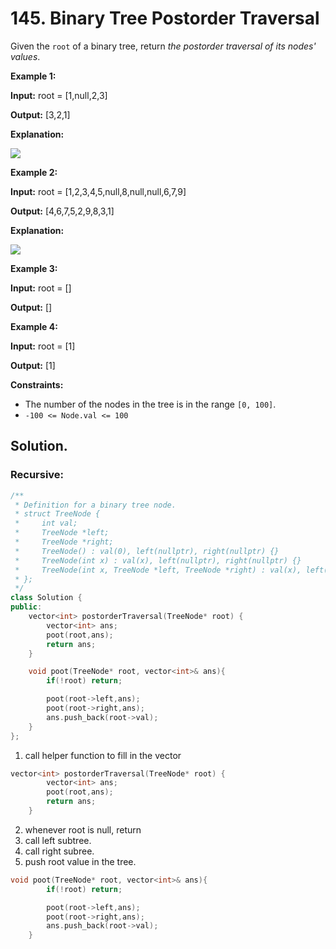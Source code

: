 # 145. Binary Tree Postorder Traversal

Given the `root` of a binary tree, return _the postorder traversal of its nodes' values_.

&#x20;

**Example 1:**

**Input:** root = \[1,null,2,3]

**Output:** \[3,2,1]

**Explanation:**

![](https://assets.leetcode.com/uploads/2024/08/29/screenshot-2024-08-29-202743.png)

**Example 2:**

**Input:** root = \[1,2,3,4,5,null,8,null,null,6,7,9]

**Output:** \[4,6,7,5,2,9,8,3,1]

**Explanation:**

![](https://assets.leetcode.com/uploads/2024/08/29/tree_2.png)

**Example 3:**

**Input:** root = \[]

**Output:** \[]

**Example 4:**

**Input:** root = \[1]

**Output:** \[1]

&#x20;

**Constraints:**

* The number of the nodes in the tree is in the range `[0, 100]`.
* `-100 <= Node.val <= 100`



## Solution.

### Recursive:

```cpp
/**
 * Definition for a binary tree node.
 * struct TreeNode {
 *     int val;
 *     TreeNode *left;
 *     TreeNode *right;
 *     TreeNode() : val(0), left(nullptr), right(nullptr) {}
 *     TreeNode(int x) : val(x), left(nullptr), right(nullptr) {}
 *     TreeNode(int x, TreeNode *left, TreeNode *right) : val(x), left(left), right(right) {}
 * };
 */
class Solution {
public:
    vector<int> postorderTraversal(TreeNode* root) {
        vector<int> ans;
        poot(root,ans);
        return ans;
    }

    void poot(TreeNode* root, vector<int>& ans){
        if(!root) return;

        poot(root->left,ans);
        poot(root->right,ans);
        ans.push_back(root->val);
    }
};
```



1. call helper function to fill in the vector

```cpp
vector<int> postorderTraversal(TreeNode* root) {
        vector<int> ans;
        poot(root,ans);
        return ans;
    }
```

2. whenever root is null, return
3. call left subtree.
4. call right subree.
5. push root value in the tree.

```cpp
void poot(TreeNode* root, vector<int>& ans){
        if(!root) return;

        poot(root->left,ans);
        poot(root->right,ans);
        ans.push_back(root->val);
    }
```





